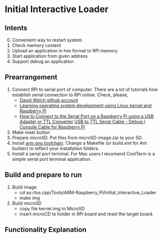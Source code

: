 # Initial Interactive Loader

## Intents
 0. Convenient way to restart system
 1. Check memory content
 2. Upload an application in hex format to RPi memory
 3. Start application from given address
 4. Support debug an application

## Prearrangement
 1. Connect RPi to serial port of computer. There are a lot of tutorials how establish serial connection to RPi online.
  Check, please, 
      - [David Welch github account](https://github.com/dwelch67/raspberrypi)
      - [Learning operating system development using Linux kernel and Raspberry Pi](https://github.com/s-matyukevich/raspberry-pi-os/tree/master)
      - [How to Connect to the Serial Port on a Raspberry Pi using a USB Adapter or TTL Converter](https://practicingelectronics.wordpress.com/2018/04/22/serial-port-for-a-raspberry-pi-using-a-usb-to-serial-adapter/)
  [USB to TTL Serial Cable - Debug / Console Cable for Raspberry Pi](https://www.adafruit.com/product/954)
 2. Make reset button
 3. Prepare microSD. Put files from microSD-image.zip to your SD.
 4. Install [arm gnu toolchain](https://developer.arm.com/downloads/-/arm-gnu-toolchain-downloads). Change a Makefile (or build.xml for Ant builder) to reflect your installation folders.
 5. Install a serial port terminal. For Mac users I recomend CoolTerm is a simple serial port terminal application.
 
## Build and prepare to run
 1. Build image
     - cd ao.rtos.cpp/Tools/ARM-Raspberry_Pi/Initial_Interactive_Loader
     - make img
 2. Build microSD
     - copy file kernel.img to MicroSD
     - insert microCD to holder in RPi board and reset the target board.

## Functionality Explanation 